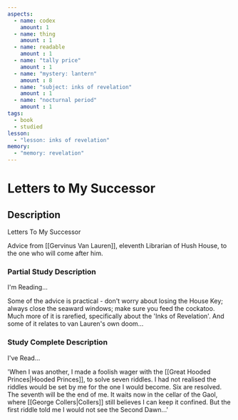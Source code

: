 ```yaml
---
aspects: 
  - name: codex
    amount: 1
  - name: thing
    amount : 1
  - name: readable
    amount : 1
  - name: "tally price"
    amount : 1
  - name: "mystery: lantern"
    amount : 8
  - name: "subject: inks of revelation"
    amount : 1
  - name: "nocturnal period"
    amount : 1
tags:
  - book
  - studied
lesson:
  - "lesson: inks of revelation"
memory:
  - "memory: revelation"
---
```


# Letters to My Successor

## Description
Letters To My Successor

Advice from [[Gervinus Van Lauren]], eleventh Librarian of Hush House, to the one who will come after him.
### Partial Study Description
I'm Reading...

Some of the advice is practical - don't worry about losing the House Key; always close the seaward windows; make sure you feed the cockatoo. Much more of it is rarefied, specifically about the 'Inks of Revelation'. And some of it relates to van Lauren's own doom...
### Study Complete Description
I've Read...

'When I was another, I made a foolish wager with the [[Great Hooded Princes|Hooded Princes]], to solve seven riddles. I had not realised the riddles would be set by me for the one I would become. Six are resolved. The seventh will be the end of me. It waits now in the cellar of the Gaol, where [[George Collers|Collers]] still believes I can keep it confined. But the first riddle told me I would not see the Second Dawn...'